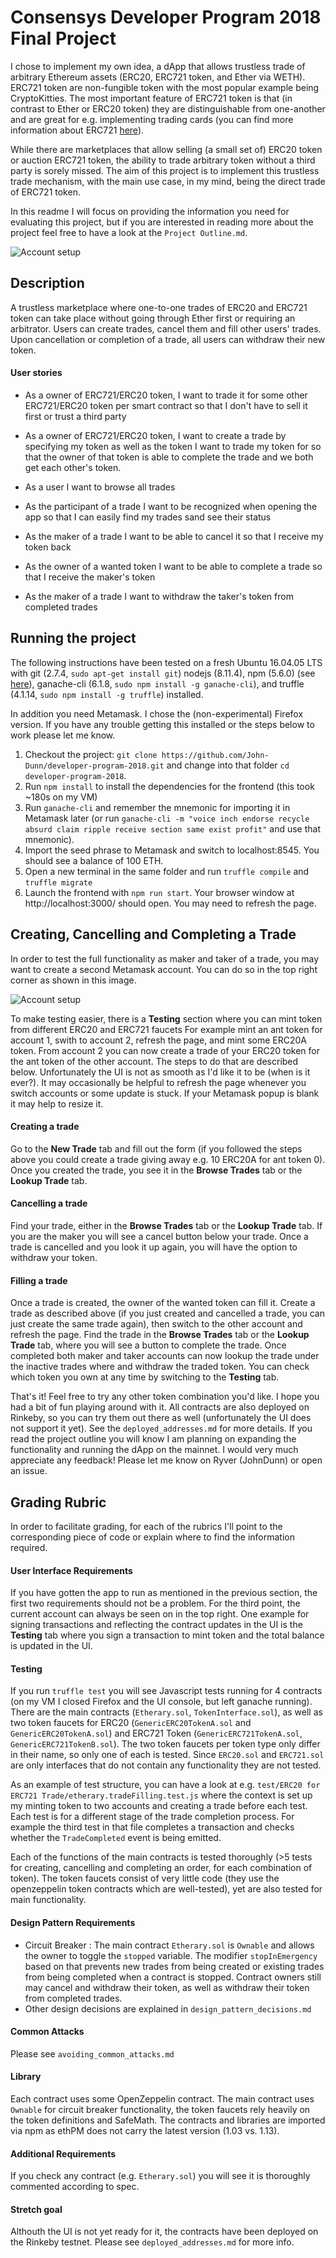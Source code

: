 # Consensys Developer Program 2018 Final Project
I chose to implement my own idea, a dApp that allows trustless trade of arbitrary Ethereum assets (ERC20, ERC721 token, and Ether via WETH). ERC721 token are non-fungible token with the most popular example being CryptoKitties. The most important feature of ERC721 token is that (in contrast to Ether or ERC20 token) they are distinguishable from one-another and are great for e.g. implementing trading cards (you can find more information about ERC721 [here](http://erc721.org/)).

While there are marketplaces that allow selling (a small set of) ERC20 token or auction ERC721 token, the ability to trade arbitrary token without a third party is sorely missed.
The aim of this project is to implement this trustless trade mechanism, with the main use case, in my mind, being the direct trade of ERC721 token.

In this readme I will focus on providing the information you need for evaluating this project, but if you are interested in reading more about the project feel free to have a look at the `Project Outline.md`.


![Account setup](/img/create.gif)

## Description
A trustless marketplace where one-to-one trades of ERC20 and ERC721 token can take place without going through Ether first or requiring an arbitrator. Users can create trades, cancel them and fill other users' trades. Upon cancellation or completion of a trade, all users can withdraw their new token.


#### User stories
- As a owner of ERC721/ERC20 token, I want to trade it for some other ERC721/ERC20 token per smart contract so that I don't have to sell it first or trust a third party

- As a owner of ERC721/ERC20 token, I want to create a trade by specifying my token as well as the token I want to trade my token for so that the owner of that token is able to complete the trade and we both get each other's token.

- As a user I want to browse all trades

- As the participant of a trade I want to be recognized when opening the app so that I can  easily find my trades sand see their status

- As the maker of a trade I want to be able to cancel it so that I receive my token back

- As the owner of a wanted token I want to be able to complete a trade so that I receive the maker's token

- As the maker of a trade I want to withdraw the taker's token from completed trades


## Running the project
The following instructions have been tested on a fresh Ubuntu 16.04.05 LTS with git (2.7.4, `sudo apt-get install git`)
nodejs (8.11.4), npm (5.6.0) (see [here](https://nodejs.org/en/download/package-manager/#debian-and-ubuntu-based-linux-distributions)), ganache-cli (6.1.8, `sudo npm install -g ganache-cli`), and truffle (4.1.14, `sudo npm install -g truffle`) installed.

In addition you need Metamask. I chose the (non-experimental) Firefox version. If you have any trouble getting this installed or the steps below to work please let me know.

1. Checkout the project: `git clone https://github.com/John-Dunn/developer-program-2018.git` and change into that folder `cd developer-program-2018`.
2. Run `npm install` to install the dependencies for the frontend (this took ~180s on my VM)
3. Run `ganache-cli` and remember the mnemonic for importing it in Metamask later (or run `ganache-cli -m "voice inch endorse recycle absurd claim ripple receive section same exist profit"` and use that mnemonic).
4. Import the seed phrase to Metamask and switch to localhost:8545. You should see a balance of 100 ETH.
5. Open a new terminal in the same folder and run `truffle compile` and `truffle migrate`
6. Launch the frontend with `npm run start`. Your browser window at http://localhost:3000/ should open.
You may need to refresh the page.

## Creating, Cancelling and Completing a Trade
In order to test the full functionality as maker and taker of a trade, you may want to create a second Metamask account. You can do so in the top right corner as shown in this image.

![Account setup](/img/metamaskAccount.png)


To make testing easier, there is a <b>Testing</b> section where you can mint token from different ERC20 and ERC721 faucets
For example mint an ant token for account 1, swith to account 2, refresh the page, and mint some ERC20A token. From account 2 you can now create a trade of your ERC20 token for the ant token of the other account. The steps to do that are described below.
Unfortunately the UI is not as smooth as I'd like it to be (when is it ever?). It may occasionally be helpful to refresh the page whenever you switch accounts or some update is stuck. If your Metamask popup is blank it may help to resize it.

#### Creating a trade
Go to the <b>New Trade</b> tab and fill out the form (if you followed the steps above you could create a trade giving away e.g. 10 ERC20A for ant token 0). Once you created the trade, you see it in the <b>Browse Trades</b> tab or the <b>Lookup Trade</b> tab.

#### Cancelling a trade
Find your trade, either in the <b>Browse Trades</b> tab or the <b>Lookup Trade</b> tab. If you are the maker you will see a cancel button below your trade. Once a trade is cancelled and you look it up again, you will have the option to withdraw your token.

#### Filling a trade
Once a trade is created, the owner of the wanted token can fill it. Create a trade as described above (if you just created and cancelled a trade, you can just create the same trade again), then switch to the other account and refresh the page. Find the trade in the <b>Browse Trades</b> tab or the <b>Lookup Trade</b> tab, where you will see a button to complete the trade. Once completed both maker and taker accounts can now lookup the trade under the inactive trades where and withdraw the traded token. You can check which token you own at any time by switching to the <b>Testing</b> tab.


That's it! Feel free to try any other token combination you'd like.
I hope you had a bit of fun playing around with it.
All contracts are also deployed on Rinkeby, so you can try them out there as well (unfortunately the UI does not support it yet).
See the `deployed_addresses.md` for more details.
If you read the project outline you will know I am planning on expanding the functionality and running the dApp on the mainnet.
I would very much appreciate any feedback! Please let me know on Ryver (JohnDunn) or open an issue.



## Grading Rubric
In order to facilitate grading, for each of the rubrics I'll point to the corresponding piece of code or explain where to find the information required.

#### User Interface Requirements
If you have gotten the app to run as mentioned in the previous section, the first two requirements should not be a problem. For the third point, the current account can always be seen on in the top right. One example for signing transactions and reflecting the contract updates in the UI is the <b>Testing</b> tab where you sign a transaction to mint token and the total balance is updated in the UI.

#### Testing
If you run `truffle test` you will see Javascript tests running for 4 contracts (on my VM I closed Firefox and the UI console, but left ganache running).
There are the main contracts (`Etherary.sol`, `TokenInterface.sol`), as well as two token faucets for ERC20 (`GenericERC20TokenA.sol` and `GenericERC20TokenA.sol`) and ERC721 Token (`GenericERC721TokenA.sol`, `GenericERC721TokenB.sol`). The two token faucets per token type only differ in their name, so only one of each is tested.
Since `ERC20.sol` and `ERC721.sol` are only interfaces that do not contain any functionality they are not tested.  

As an example of test structure, you can have a look at e.g. `test/ERC20 for ERC721 Trade/etherary.tradeFilling.test.js` where the context is set up my minting token to two accounts and creating a trade before each test. Each test is for a different stage of the trade completion process. For example the third test in that file completes a transaction and checks whether the `TradeCompleted` event is being emitted.

Each of the functions of the main contracts is tested thoroughly (>5 tests for creating, cancelling and completing an order, for each combination of token). The token faucets consist of very little code (they use the openzeppelin token contracts which are well-tested), yet are also tested for main functionality.

#### Design Pattern Requirements
- Circuit Breaker : The main contract `Etherary.sol` is `Ownable` and allows the owner to toggle the `stopped` variable. The modifier `stopInEmergency` based on that prevents new trades from being created or existing trades from being completed when a contract is stopped. Contract owners still may cancel and withdraw their token, as well as withdraw their token from completed trades.
- Other design decisions are explained in `design_pattern_decisions.md`


#### Common Attacks
Please see `avoiding_common_attacks.md`

#### Library
Each contract uses some OpenZeppelin contract. The main contract uses `Ownable` for circuit breaker functionality, the token faucets rely heavily on the token definitions and SafeMath. The contracts and libraries are imported via npm as ethPM does not carry the latest version (1.03 vs. 1.13).

#### Additional Requirements
If you check any contract (e.g. `Etherary.sol`) you will see it is thoroughly commented according to spec.

#### Stretch goal
Althouth the UI is not yet ready for it, the contracts have been deployed on the Rinkeby testnet. Please see `deployed_addresses.md` for more info.
